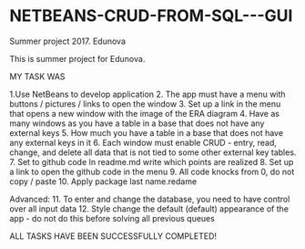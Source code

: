 # NETBEANS-CRUD-FROM-SQL---GUI
Summer project 2017. Edunova

This is summer project for Edunova. 

MY TASK WAS 

1.Use NetBeans to develop application
2. The app must have a menu with buttons / pictures / links to open the window
3. Set up a link in the menu that opens a new window with the image of the ERA diagram
4. Have as many windows as you have a table in a base that does not have any external keys
5. How much you have a table in a base that does not have any external keys in it
6. Each window must enable CRUD - entry, read, change, and delete all data that is not tied to some other external key tables.
7. Set to github code
In readme.md write which points are realized
8. Set up a link to open the github code in the menu
9. All code knocks from 0, do not copy / paste
10. Apply package last name.redame

Advanced:
11. To enter and change the database, you need to have control over all input data
12. Style change the default (default) appearance of the app - do not do this before solving all previous queues

ALL TASKS HAVE BEEN SUCCESSFULLY COMPLETED! 
